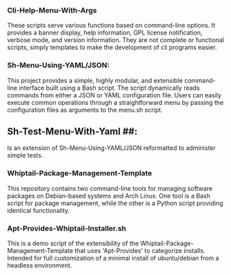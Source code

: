 ### Cli-Help-Menu-With-Args
These scripts serve various functions based on command-line options. It provides a banner display, help information, GPL license notification, verbose mode, and version information. They are not complete or functional scripts, simply templates to make the development of cli programs easier.

### Sh-Menu-Using-YAML/JSON:
This project provides a simple, highly modular, and extensible command-line interface built using a Bash script. The script dynamically reads commands from either a JSON or YAML configuration file. Users can easily execute common operations through a straightforward menu by passing the configuration files as arguments to the menu.sh script.

## Sh-Test-Menu-With-Yaml ##:
Is an extension of Sh-Menu-Using-YAML/JSON reformatted to administer simple tests.

### Whiptail-Package-Management-Template
This repository contains two command-line tools for managing software packages on Debian-based systems and Arch Linux. One tool is a Bash script for package management, while the other is a Python script providing identical functionality.

### Apt-Provides-Whiptail-Installer.sh
This is a demo script of the extensibility of the Whiptail-Package-Management-Template that uses 'Apt-Provides' to categorize installs. Intended for full customization of a minimal install of ubuntu/debian from a headless environment.
